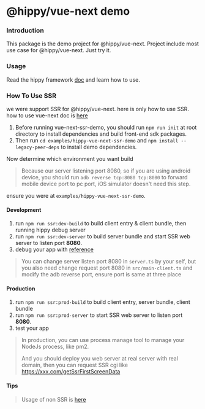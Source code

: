# @hippy/vue-next demo


### Introduction
This package is the demo project for @hippy/vue-next. Project include most use case for
@hippy/vue-next. Just try it.

### Usage
Read the hippy framework [doc](https://github.com/Tencent/Hippy/blob/master/README.md#-getting-started) and learn
how to use.

### How To Use SSR

we were support SSR for @hippy/vue-next. here is only how to use SSR. how to use vue-next doc is [here](https://hippyjs.org/en-us/#/hippy-vue/vue3)

1. Before running vue-next-ssr-demo, you should run `npm run init` at root directory to install dependencies and build front-end sdk packages.
2. Then run `cd examples/hippy-vue-next-ssr-demo` and `npm install --legacy-peer-deps` to install demo dependencies.

Now determine which environment you want build 

> Because our server listening port 8080, so if you are using android device, you should run `adb reverse tcp:8080 tcp:8080`
> to forward mobile device port to pc port, iOS simulator doesn't need this step.

ensure you were at `examples/hippy-vue-next-ssr-demo`.

#### Development

1. run `npm run ssr:dev-build` to build client entry & client bundle, then running hippy debug server
2. run `npm run ssr:dev-server` to build server bundle and start SSR web server to listen port **8080**.
3. debug your app with [reference](https://hippyjs.org/en-us/#/guide/debug)
> You can change server listen port 8080 in `server.ts` by your self, but you also need change request port 8080 in
> `src/main-client.ts` and modify the adb reverse port, ensure port is same at three place

#### Production

1. run `npm run ssr:prod-build` to build client entry, server bundle, client bundle
2. run `npm run ssr:prod-server` to start SSR web server to listen port **8080**.
3. test your app
> In production, you can use process manage tool to manage your NodeJs process, like pm2.
> 
> And you should deploy you web server at real server with real domain, then you can request
> SSR cgi like https://xxx.com/getSsrFirstScreenData
>

#### Tips
> Usage of non SSR is [here](https://hippyjs.org/en-us/#/guide/integration)
